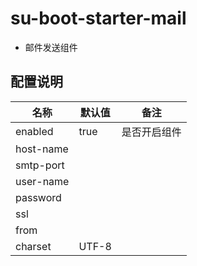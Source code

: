 # su-boot-starter-mail

- 邮件发送组件

## 配置说明

| 名称        | 默认值             | 备注 |
|-----------|-----------------| --- |
| enabled   | true            | 是否开启组件 |
| host-name |           |  |
| smtp-port |  |  |
| user-name |             |  |
| password  |                |  |
| ssl       |           |  |
| from      |            | |
| charset   | UTF-8          |  |
